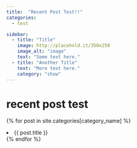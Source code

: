 ```yaml
---
title:  "Recent Post Test!!"
categories: 
  - test

sidebar:
  - title: "Title"
    image: http://placehold.it/350x250
    image_alt: "image"
    text: "Some text here."
  - title: "Another Title"
    text: "More text here."
    category: "show"
---
```


# recent post test

{% for post in site.categories[category_name] %}
    <li>{{ post.title }}</li>
{% endfor %}
